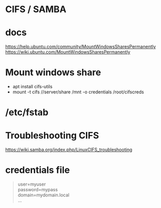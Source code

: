 # CIFS / SAMBA

# docs
https://help.ubuntu.com/community/MountWindowsSharesPermanently
https://wiki.ubuntu.com/MountWindowsSharesPermanently

# Mount windows share
- apt install cifs-utils
- mount -t cifs //server/share /mnt -o credentials /root/cifscreds 

# /etc/fstab


# Troubleshooting CIFS

https://wiki.samba.org/index.php/LinuxCIFS_troubleshooting

# credentials file

> user=myuser  
> password=mypass<br/>
> domain=mydomain.local\
> ...
